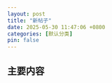 ```yaml
---
layout: post
title: "新帖子"
date: 2025-05-30 11:47:06 +0800
categories: [默认分类]
pin: false
---
```


## 主要内容
<!-- 开始编写您的内容 -->
